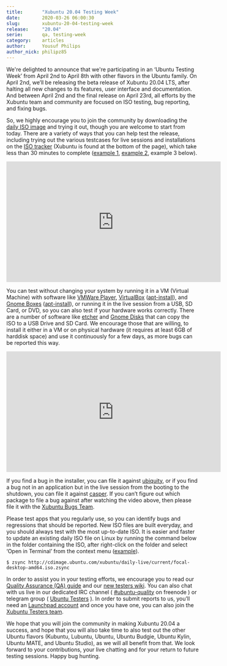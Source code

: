 ```yaml
---
title:       "Xubuntu 20.04 Testing Week"
date:        2020-03-26 06:00:30
slug:        xubuntu-20-04-testing-week
release:     "20.04"
serie:       qa, testing-week
category:    articles
author:      Yousuf Philips
author_nick: philipz85
---
```


We're delighted to announce that we're participating in an ‘Ubuntu Testing Week’ from April 2nd to April 8th with other flavors in the Ubuntu family. On April 2nd, we’ll be releasing the beta release of Xubuntu 20.04 LTS, after halting all new changes to its features, user interface and documentation. And between April 2nd and the final release on April 23rd, all efforts by the Xubuntu team and community are focused on ISO testing, bug reporting, and fixing bugs.

So, we highly encourage you to join the community by downloading the [daily ISO image](http://cdimage.ubuntu.com/xubuntu/daily-live/current/) and trying it out, though you are welcome to start from today. There are a variety of ways that you can help test the release, including trying out the various testcases for live sessions and installations on the [ISO tracker](http://iso.qa.ubuntu.com/qatracker/milestones/408/builds) (Xubuntu is found at the bottom of the page), which take less than 30 minutes to complete ([example 1](https://www.youtube.com/watch?v=hXLiqjOkSmg&t=242), [example 2](https://www.youtube.com/watch?v=4Ou1-zRSo-8), example 3 below).

<iframe allow="accelerometer; autoplay; encrypted-media; gyroscope; picture-in-picture" allowfullscreen="" frameborder="0" height="315" src="https://www.youtube.com/embed/lOCWwLwN7xE?start=106" width="560"></iframe>

You can test without changing your system by running it in a VM (Virtual Machine) with software like [VMWare Player](https://www.vmware.com/products/workstation-player/workstation-player-evaluation.html), [VirtualBox](https://www.virtualbox.org/wiki/Downloads) ([apt-install](apt://virtualbox-qt)), and [Gnome Boxes](https://wiki.gnome.org/Apps/Boxes) ([apt-install](apt://gnome-boxes)), or running it in the live session from a USB, SD Card, or DVD, so you can also test if your hardware works correctly. There are a number of software like [etcher](https://www.balena.io/etcher/) and [Gnome Disks](https://wiki.gnome.org/Apps/Disks) that can copy the ISO to a USB Drive and SD Card. We encourage those that are willing, to install it either in a VM or on physical hardware (it requires at least 6GB of harddisk space) and use it continuously for a few days, as more bugs can be reported this way.

<iframe allow="accelerometer; autoplay; encrypted-media; gyroscope; picture-in-picture" allowfullscreen="" frameborder="0" height="315" src="https://www.youtube.com/embed/CjTyzyY9RHw" width="560"></iframe>

If you find a bug in the installer, you can file it against [ubiquity](https://bugs.launchpad.net/ubuntu/+source/ubiquity), or if you find a bug not in an application but in the live session from the booting to the shutdown, you can file it against [casper](https://bugs.launchpad.net/ubuntu/+source/casper). If you can’t figure out which package to file a bug against after watching the video above, then please file it with the [Xubuntu Bugs Team](https://bugs.launchpad.net/~xubuntu-bugs).

Please test apps that you regularly use, so you can identify bugs and regressions that should be reported. New ISO files are built everyday, and you should always test with the most up-to-date ISO. It is easier and faster to update an existing daily ISO file on Linux by running the command below in the folder containing the ISO, after right-click on the folder and select ‘Open in Terminal’ from the context menu ([example](https://www.youtube.com/watch?v=Kf0CC2fPxoU)).

`$ zsync http://cdimage.ubuntu.com/xubuntu/daily-live/current/focal-desktop-amd64.iso.zsync`

In order to assist you in your testing efforts, we encourage you to read our [Quality Assurance (QA) guide](https://xubuntu.org/contribute/qa) and our [new testers wiki](https://wiki.xubuntu.org/qa/new_tester_start). You can also chat with us live in our dedicated IRC channel ( [\#ubuntu-quality](https://webchat.freenode.net/#ubuntu-quality?nick=xubuntu-tester?w) on freenode ) or telegram group ( [Ubuntu Testers](https://t.me/UbuntuTesters) ). In order to submit reports to us, you’ll need an [Launchpad account](https://login.launchpad.net/) and once you have one, you can also join the [Xubuntu Testers team](https://launchpad.net/~xubuntu-testers).

We hope that you will join the community in making Xubuntu 20.04 a success, and hope that you will also take time to also test out the other Ubuntu flavors (Kubuntu, Lubuntu, Ubuntu, Ubuntu Budgie, Ubuntu Kylin, Ubuntu MATE, and Ubuntu Studio), as we will all benefit from that. We look forward to your contributions, your live chatting and for your return to future testing sessions. Happy bug hunting.
